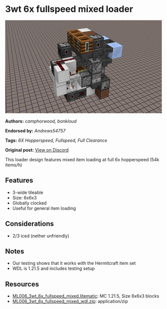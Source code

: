# 3wt 6x fullspeed mixed loader
<img alt="2025-06-30_18.53.16.png" src="images/2025-06-30_18.53.16.png?raw=1" height="300px">

**Authors:** *camphorwood, bonkloud*

**Endorsed by:** *Andrews54757*

**Tags:** *6X Hopperspeed, Fullspeed, Full Clearance*

**Original post:** [View on Discord](https://discord.com/channels/1375556143186837695/1389263540937818313)

This loader design features mixed item loading at full 6x hopperspeed (54k items/h)

## Features
- 3-wide tileable
- Size: 6x6x3
- Globally clocked
- Useful for general item loading

## Considerations
- 2/3 iced (nether unfriendly)

## Notes
- Our testing shows that it works with the Hermitcraft item set
- WDL is 1.21.5 and includes testing setup

## Resources
- [ML006_3wt_6x_fullspeed_mixed.litematic](attachments/ML006_3wt_6x_fullspeed_mixed.litematic): MC 1.21.5, Size 6x6x3 blocks
- [ML006_3wt_6x_fullspeed_mixed_wdl.zip](attachments/ML006_3wt_6x_fullspeed_mixed_wdl.zip): application/zip
